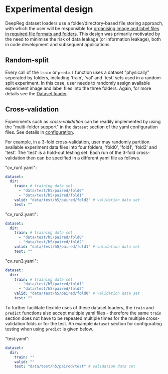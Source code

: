 # Experimental design

DeepReg dataset loaders use a folder/directory-based file storing approach, with which
the user will be responsible for
[organising image and label files in required file formats and folders](doc_data_loader.md).
This design was primarily motivated by the need to minimise the risk of data leakage (or
information leakage), both in code development and subsequent applications.

## Random-split

Every call of the `train` or `predict` function uses a dataset "physically" seperated by
folders, including 'train', 'val' and 'test' sets used in a random-split experiment. In
this case, user needs to randomly assign available experiment image and label files into
the three folders. Again, for more details see the [Dataset loader](doc_data_loader.md).

## Cross-validation

Experiments such as _cross-validation_ can be readily implemented by using the
"multi-folder support" in the `dataset` section of the yaml configuration files. See
details in [configuration](doc_configurtion.md).

For example, in a 3-fold cross-validation, user may randomly partition available
experiment data files into four folders, 'fold0', 'fold1', 'fold2' and 'test'. The
'test' is a hold-out testing set. Each run of the 3-fold cross-validation then can be
specified in a different yaml file as follows.

"cv_run1.yaml":

```yaml
dataset:
  dir:
    train: # training data set
      - "data/test/h5/paired/fold0"
      - "data/test/h5/paired/fold1"
    valid: "data/test/h5/paired/fold2" # validation data set
    test: ""
```

"cv_run2.yaml":

```yaml
dataset:
  dir:
    train: # training data set
      - "data/test/h5/paired/fold0"
      - "data/test/h5/paired/fold2"
    valid: "data/test/h5/paired/fold1" # validation data set
    test: ""
```

"cv_run3.yaml":

```yaml
dataset:
  dir:
    train: # training data set
      - "data/test/h5/paired/fold1"
      - "data/test/h5/paired/fold2"
    valid: "data/test/h5/paired/fold0" # validation data set
    test: ""
```

To further facilitate flexible uses of these dataset loaders, the `train` and `predict`
functions also accept multiple yaml files - therefore the same `train` section does not
have to be repeated multiple times for the multiple cross-validation folds or for the
test. An example `dataset` section for configurating testing when using `predict` is
given below.

"test.yaml":

```yaml
dataset:
  dir:
    train: ""
    valid: ""
    test: "data/test/h5/paired/test" # validation data set
```
